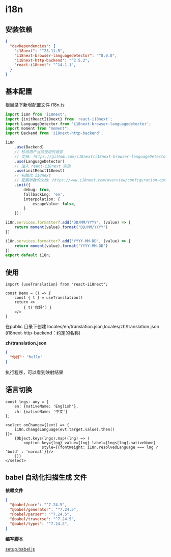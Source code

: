 # i18n

## 安装依赖
```json
{
  "devDependencies": {
    "i18next": "^23.11.5",
    "i18next-browser-languagedetector": "^8.0.0",
    "i18next-http-backend": "^2.5.2",
    "react-i18next": "^14.1.1",
  }
}
```

## 基本配置

根目录下新增配置文件 i18n.ts
```ts
import i18n from 'i18next';
import {initReactI18next} from 'react-i18next';
import LanguageDetector from 'i18next-browser-languagedetector';
import moment from "moment";
import Backend from 'i18next-http-backend';

i18n
    .use(Backend)
    // 检测用户当前使用的语言
    // 文档: https://github.com/i18next/i18next-browser-languageDetector
    .use(LanguageDetector)
    // 注入 react-i18next 实例
    .use(initReactI18next)
    // 初始化 i18next
    // 配置参数的文档: https://www.i18next.com/overview/configuration-options
    .init({
        debug: true,
        fallbackLng: 'en',
        interpolation: {
            escapeValue: false,
        }
    });

i18n.services.formatter?.add('DD/MM/YYYY', (value) => {
    return moment(value).format('DD/MM/YYYY')
})

i18n.services.formatter?.add('YYYY-MM-DD', (value) => {
    return moment(value).format('YYYY-MM-DD')
})
export default i18n;

```

## 使用

```tsx
import {useTranslation} from "react-i18next";

const Demo = () => {
    const { t } = useTranslation()
    return <>
        { t('你好') }
    </>
}
```

在public 目录下创建 locales/en/translation.json,locales/zh/translation.json (i18next-http-backend：约定的名称)

**zh/translation.json**
```json
{
  "你好": "hello"
}

```

执行程序，可以看到映射结果


## 语言切换
```tsx
const lngs: any = {
    en: {nativeName: 'English'},
    zh: {nativeName: '中文'}
};

<select onChange={(evt) => {
    i18n.changeLanguage(evt.target.value).then()
}}>
    {Object.keys(lngs).map((lng) => (
        <option key={lng} value={lng} label={lngs[lng].nativeName}
                style={{fontWeight: i18n.resolvedLanguage === lng ? 'bold' : 'normal'}}/>
    ))}
</select>
```


## babel 自动化扫描生成 文件
**依赖文件**

```json
{
  "@babel/core": "^7.24.5",
  "@babel/generator": "^7.24.5",
  "@babel/parser": "^7.24.5",
  "@babel/traverse": "^7.24.5",
  "@babel/types": "^7.24.5",
}

```

**编写脚本**

[setup.babel.js](./setup.babel.js)
